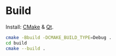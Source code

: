 # Build

Install:
[CMake](https://github.com/Kitware/CMake/releases/download/v3.16.5/cmake-3.16.5-win64-x64.zip) & [Qt](https://www.qt.io/cs/c/?cta_guid=074ddad0-fdef-4e53-8aa8-5e8a876d6ab4&placement_guid=99d9dd4f-5681-48d2-b096-470725510d34&portal_id=149513&canon=https%3A%2F%2Fwww.qt.io%2Fdownload-open-source&redirect_url=APefjpH_u0L7frZ60RVSgaSIBmglRPHeU-srz7mgC-7XrENSxcctAhV9uhgwIRRvuYCcGuAo6fJW6oHc4txdz1ol4gxXW_ik_1osHY51TLOHiOl0J_X7ScSQZmrZeFjCycEFYbbdmoG4W8L-irqnW5cImKf5sNauCvGbQ2HDgwcqWfNMhUgZMKdytNWvjDHdFFee7YNT9kwwkGNqN8X5PERqCsi7Xx5T9UayjeiymfCjHO-fJHq9Lfqpx42CMZaPRpRkHBq9_cTGwb8QnX5fuAV7sWYilja7tQ&click=16db2f6d-4ee1-4c00-8e1f-3b5a0fc32d2b&hsutk=6644889207c8123d2b9066c6d5af6220&signature=AAH58kH805_fV4WqHFOxT-Ovk-1PBfDRGQ&utm_referrer=https%3A%2F%2Fwww.qt.io%2Fdownload&pageId=12602948080&__hstc=152220518.6644889207c8123d2b9066c6d5af6220.1579117967902.1583671204269.1583678763759.6&__hssc=152220518.3.1583678763759&__hsfp=2506016463&contentType=standard-page).

```sh
cmake -Bbuild -DCMAKE_BUILD_TYPE=Debug .
cd build
cmake --build .
```
